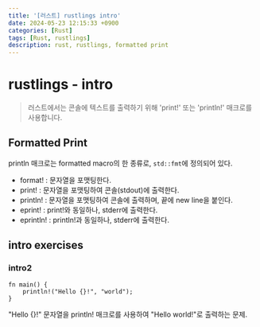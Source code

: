 ```yaml
---
title: '[러스트] rustlings intro'
date: 2024-05-23 12:15:33 +0900
categories: [Rust]
tags: [Rust, rustlings]
description: rust, rustlings, formatted print
---
```


# rustlings - intro

> 러스트에서는 콘솔에 텍스트를 출력하기 위해 'print!' 또는 'println!' 매크로를 사용합니다. 

## Formatted Print
println 매크로는 formatted macro의 한 종류로, `std::fmt`에 정의되어 있다.
* format! : 문자열을 포맷팅한다. 
* print! : 문자열을 포맷팅하여 콘솔(stdout)에 출력한다.
* println! : 문자열을 포맷팅하여 콘솔에 출력하며, 끝에 new line을 붙인다.
* eprint! : print!와 동일하나, stderr에 출력한다.
* eprintln! : println!과 동일하나, stderr에 출력한다.

## intro exercises
### intro2
```
fn main() {
    println!("Hello {}!", "world");
}

```
"Hello {}!" 문자열을 println! 매크로를 사용하여 "Hello world!"로 출력하는 문제. 
